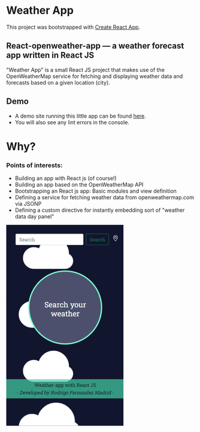 # Weather App

This project was bootstrapped with [Create React App](https://github.com/facebook/create-react-app).

## React-openweather-app — a weather forecast app written in React JS

"Weather App" is a small React JS project that makes use of the OpenWeatherMap service for fetching and displaying weather data and forecasts based on a given location (city).


## Demo
- A demo site running this little app can be found [here](https://rodrimadrid.github.io/weather-app/).
- You will also see any lint errors in the console.


# Why?

### Points of interests:

- Building an app with React js (of course!)
- Building an app based on the OpenWeatherMap API
- Bootstrapping an React js app: Basic modules and view definition
- Defining a service for fetching weather data from openweathermap.com via JSONP
- Defining a custom directive for instantly embedding sort of "weather data day panel"


![demo](navigation.gif)

